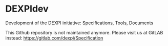 # DEXPIdev
Development of the DEXPI initiative: Specifications, Tools, Documents 

This Github repository is not maintained anymore. Please visit us at GitLAB instead:
https://gitlab.com/dexpi/Specification
